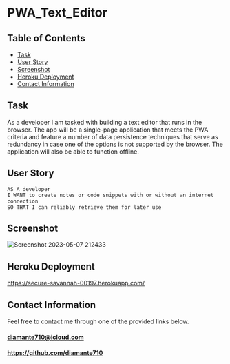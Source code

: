 # PWA_Text_Editor

## Table of Contents

* [Task](#Task)
* [User Story](#User-Story)
* [Screenshot](#Screenshot)
* [Heroku Deployment](#Heroku-Deployment)
* [Contact Information](#Contact-Information)

## <a name="Task"></a>Task

As a developer I am tasked with building a text editor that runs in the browser. The app will be a single-page application that meets the PWA criteria and feature a number of data persistence techniques that serve as redundancy in case one of the options is not supported by the browser. The application will also be able to function offline.

## <a name="User Story"></a>User Story

```
AS A developer
I WANT to create notes or code snippets with or without an internet connection
SO THAT I can reliably retrieve them for later use
```

## <a name="Screenshot"></a>Screenshot

![Screenshot 2023-05-07 212433](https://user-images.githubusercontent.com/120080703/236727067-0ebf1a80-9a10-4796-b92b-38e4fcf0b054.png)

## <a name="Heroku Deployment"></a>Heroku Deployment

https://secure-savannah-00197.herokuapp.com/

## <a name="Contact Information"></a>Contact Information

Feel free to contact me through one of the provided links below.
#### diamante710@icloud.com
#### https://github.com/diamante710